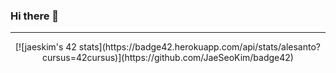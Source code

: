 ### Hi there 👋

<!--
**AlexDos-42/AlexDos-42** is a ✨ _special_ ✨ repository because its `README.md` (this file) appears on your GitHub profile.

Here are some ideas to get you started:

- 🔭 I’m currently working on ...
- 🌱 I’m currently learning ...
- 👯 I’m looking to collaborate on ...
- 🤔 I’m looking for help with ...
- 💬 Ask me about ...
- 📫 How to reach me: ...
- 😄 Pronouns: ...
- ⚡ Fun fact: ...
-->

-----
<p align="center">
	[![jaeskim's 42 stats](https://badge42.herokuapp.com/api/stats/alesanto?cursus=42cursus)](https://github.com/JaeSeoKim/badge42)
</p>

